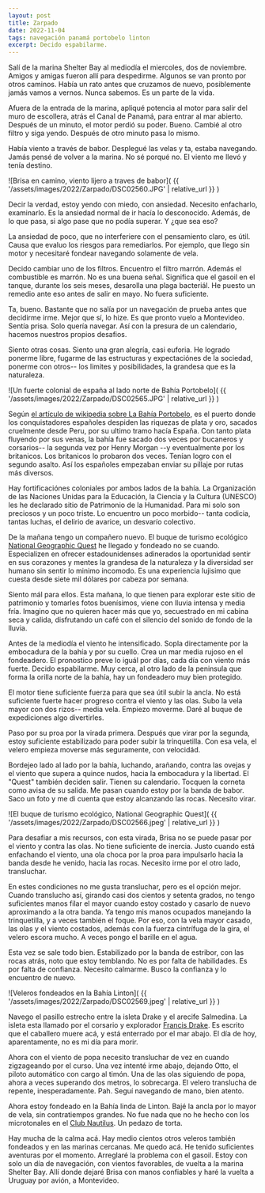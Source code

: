 ```yaml
---
layout: post
title: Zarpado
date: 2022-11-04
tags: navegación panamá portobelo linton
excerpt: Decido espabilarme.
---
```


Salí de la marina Shelter Bay al mediodía el miercoles, dos de noviembre.
Amigos y amigas fueron allí para despedirme. Algunos se van pronto por otros
caminos. Había un rato antes que cruzamos de nuevo, posiblemente jamás vamos
a vernos. Nunca sabemos. Es un parte de la vida.

Afuera de la entrada de la marina, apliqué potencia al motor para salir del
muro de escollera, atrás el Canal de Panamá, para entrar al mar abierto.
Después de un minuto, el motor perdió su poder. Bueno. Cambié al otro filtro
y siga yendo. Después de otro minuto pasa lo mismo.

Había viento a través de babor. Desplegué las velas y ta, estaba navegando.
Jamás pensé de volver a la marina. No sé porqué no. El viento me llevó y
tenía destino.

![Brisa en camino, viento lijero a traves de babor](
  {{ '/assets/images/2022/Zarpado/DSC02560.JPG' | relative_url }}
)

Decir la verdad, estoy yendo con miedo, con ansiedad. Necesito enfacharlo,
examinarlo. Es la ansiedad normal de ir hacía lo desconocido. Además, de
lo que pasa, si algo pase que no podía superar. Y ¿que sea eso?

La ansiedad de poco, que no interferiere con el pensamiento claro, es útil.
Causa que evaluo los riesgos para remediarlos. Por ejemplo, que llego sin motor
y necesitaré fondear navegando solamente de vela.

Decido cambiar uno de los filtros. Encuentro el filtro marrón. Además el
combustible es marrón. No es una buena señal. Significa que el gasoil
en el tanque, durante los seis meses, desarolla una plaga bacteriál.
He puesto un remedio ante eso antes de salir en mayo. No fuera suficiente.

Ta, bueno. Bastante que no salía por un navegación de prueba antes que
decidirme irme. Mejor que sí, lo hize. Es que pronto vuelo a Montevideo.
Sentía prisa. Solo quería navegar. Así con la presura de un calendario,
hacemos nuestros propios desafios.

Siento otras cosas. Siento una gran alegría, casi euforia. He logrado
ponerme libre, fugarme de las estructuras y expectaciónes de la sociedad,
ponerme con otros-- los limites y posibilidades, la grandesa que es la
naturaleza.

![Un fuerte colonial de españa al lado norte de Bahía Portobelo](
  {{ '/assets/images/2022/Zarpado/DSC02565.JPG' | relative_url }}
)

Según [el artículo de wikipedia sobre La Bahía Portobelo][portobelo],
es el puerto donde los conquistadores españoles despiden las riquezas de
plata y oro, sacados cruelmente desde Peru, por su ultimo tramo hacía España.
Con tanto plata fluyendo por sus venas, la bahía fue sacado dos veces por
bucaneros y corsarios-- la segunda vez por Henry Morgan --y eventualmente por
los britanicos. Los britanicos lo probaron dos veces.  Tenían logro con el
segundo asalto. Así los españoles empezaban enviar su pillaje por rutas más
diversos.

[portobelo]: https://es.wikipedia.org/wiki/Portobelo_(ciudad)

Hay fortificaciónes coloniales por ambos lados de la bahía. La Organización de
las Naciones Unidas para la Educación, la Ciencia y la Cultura (UNESCO) les he
declarado sitio de Patrimonio de la Humanidad. Para mi solo son preciosos y
un poco triste. Lo encuentro un poco morbido-- tanta codicia, tantas luchas,
el delirio de avarice, un desvarío colectivo.

De la mañana tengo un compañero nuevo. El buque de turismo ecológico
[National Geographic Quest][quest] he llegado y fondeado no se cuando.
Especializen en ofrecer estadounidenses adinerados la oportunidad sentir
en sus corazones y mentes la grandesa de la naturaleza y la diversidad ser
humano sin sentir lo minimo incomodo. Es una experiencia lujisimo que cuesta
desde siete mil dólares por cabeza por semana.

[quest]: https://www.nationalgeographic.com/expeditions/ships/national-geographic-quest/

Siento mál para ellos. Esta mañana, lo que tienen para explorar este sitio de
patrimonio y tomarles fotos buenísimos, viene con lluvia intensa y media fría.
Imagino que no quieren hacer más que yo, secuestrado en mi cabina seca y
calida, disfrutando un café con el silencio del sonido de fondo de la lluvia.

Antes de la mediodía el viento he intensificado. Sopla directamente por la
embocadura de la bahía y por su cuello. Crea un mar media rujoso en el
fondeadero. El pronostico preve lo iguál por días, cada día con viento más
fuerte. Decido espabilarme. Muy cerca, al otro lado de la peninsula que
forma la orilla norte de la bahía, hay un fondeadero muy bien protegido.

El motor tiene suficiente fuerza para que sea útil subir la ancla. No está
suficiente fuerte hacer progreso contra el viento y las olas. Subo la vela
mayor con dos rizos-- media vela. Empiezo moverme. Daré al buque de
expediciones algo divertirles.

Paso por su proa por la virada primera. Después que virar por la segunda,
estoy suficiente estabilizado para poder subir la trinquetilla. Con esa vela,
el velero empieza moverse más seguramente, con velocidád.

Bordejeo lado al lado por la bahía, luchando, arañando, contra las ovejas y
el viento que supera a quince nudos, hacia la embocadura y la libertad.
El "Quest" también deciden salir. Tienen su calendario. Tocquen la corneta
como avisa de su salida. Me pasan cuando estoy por la banda de babor.
Saco un foto y me di cuenta que estoy alcanzando las rocas. Necesito virar.

![El buque de turismo ecológico, National Geographic Quest](
  {{ '/assets/images/2022/Zarpado/DSC02566.jpeg' | relative_url }}
)

Para desafiar a mis recursos, con esta virada, Brisa no se puede pasar por el
viento y contra las olas. No tiene suficiente de inercia.  Justo cuando está
enfachando el viento, una ola choca por la proa para impulsarlo hacia la banda
desde he venido, hacia las rocas. Necesito irme por el otro lado, transluchar.

En estes condiciones no me gusta transluchar, pero es el opción mejor.
Cuando translucho así, girando casi dos cientos y setenta grados, no tengo
suficientes manos filar el mayor cuando estoy costado y casarlo de nuevo
aproximando a la otra banda. Ya tengo mis manos ocupados manejando la
trinquetilla, y a veces también el foque. Por eso, con la vela mayor casado,
las olas y el viento costados, además con la fuerza cintrífuga de la gira,
el velero escora mucho. A veces pongo el barille en el agua.

Esta vez se sale todo bien. Estabilizado por la banda de estribor, con las
rocas atrás, noto que estoy temblando. No es por falta de habilidades. Es por
falta de confianza. Necesito calmarme. Busco la confianza y lo encuentro de
nuevo.

![Veleros fondeados en la Bahía Linton](
  {{ '/assets/images/2022/Zarpado/DSC02569.jpeg' | relative_url }}
)

Navego el pasillo estrecho entre la isleta Drake y el arecife Salmedina.  La
isleta esta llamado por el corsario y explorador [Francis Drake][drake].  Es
escrito que el caballero muere acá, y está enterrado por el mar abajo. El día
de hoy, aparentamente, no es mi día para morir.

[drake]: https://es.wikipedia.org/wiki/Francis_Drake

Ahora con el viento de popa necesito transluchar de vez en cuando zigzageando
por el curso. Una vez intenté irme abajo, dejando Otto, el piloto automático
con cargo al timón. Una de las olas siguiendo de popa, ahora a veces superando
dos metros, lo sobrecarga. El velero translucha de repente, inesperadamente.
Pah. Seguí navegando de mano, bien atento.

Ahora estoy fondeado en la Bahía linda de Linton. Bajé la ancla por lo mayor de
vela, sin contratiempos grandes. No fue nada que no he hecho con los
microtonales en el [Club Nautilus][club]. Un pedazo de torta.

[club]: https://www.nyc.com.uy/

Hay mucha de la calma acá. Hay medio cientos otros veleros también fondeados y
en las marinas cercanas. Me quedo acá. He tenido suficientes aventuras por el
momento. Arreglaré la problema con el gasoil.  Estoy con solo un día de
navegación, con vientos favorables, de vuelta a la marina Shelter Bay. Allí
donde dejaré Brisa con manos confiables y haré la vuelta a Uruguay por
avión, a Montevideo.

